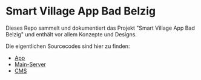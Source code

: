 # Smart Village App Bad Belzig

Dieses Repo sammelt und dokumentiert das Projekt "Smart Village App Bad Belzig" und enthält vor allem Konzepte und Designs.

Die eigentlichen Sourcecodes sind hier zu finden: 
- [App](https://github.com/ikuseiGmbH/smart-village-app-app)
- [Main-Server](https://github.com/ikuseiGmbH/smart-village-app-mainserver)
- [CMS](https://github.com/ikuseiGmbH/smart-village-api-cms)

